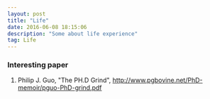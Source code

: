 ```yaml
---
layout: post
title: "Life"
date: 2016-06-08 18:15:06 
description: "Some about life experience"
tag: Life
---
```


### Interesting paper
1. Philip J. Guo, "The PH.D Grind", http://www.pgbovine.net/PhD-memoir/pguo-PhD-grind.pdf
